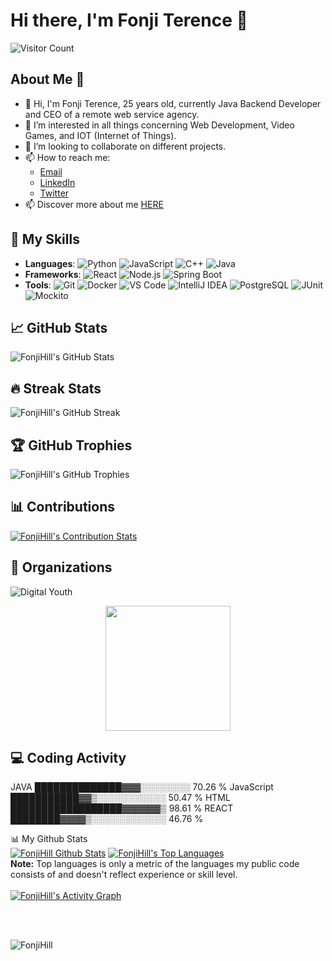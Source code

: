 # Hi there, I'm Fonji Terence 👋

![Visitor Count](https://komarev.com/ghpvc/?username=FonjiHill&color=blue)

## About Me 🚀
- 👋 Hi, I'm Fonji Terence, 25 years old, currently Java Backend Developer and CEO of a remote web service agency.
- 👀 I’m interested in all things concerning Web Development, Video Games, and IOT (Internet of Things).
- 💞️ I’m looking to collaborate on different projects.
- 📫 How to reach me: 
  - [Email](mailto:terencehilln@gmail.com)
  - [LinkedIn](https://www.linkedin.com/in/terence-hill-nzidjouo-fonji-12817b1a5/)
  - [Twitter](https://twitter.com/FonjiHill)
- 📫 Discover more about me <a href="https://fonjiterence.netlify.app/" target="_blank">HERE</a>

## 🚀 My Skills
- **Languages**: ![Python](https://img.shields.io/badge/-Python-000?&logo=Python) ![JavaScript](https://img.shields.io/badge/-JavaScript-000?&logo=JavaScript) ![C++](https://img.shields.io/badge/-C++-000?&logo=C++) ![Java](https://img.shields.io/badge/-Java-000?&logo=Java)
- **Frameworks**: ![React](https://img.shields.io/badge/-React-000?&logo=React) ![Node.js](https://img.shields.io/badge/-Node.js-000?&logo=Node.js) ![Spring Boot](https://img.shields.io/badge/-Spring%20Boot-000?&logo=SpringBoot)
- **Tools**: ![Git](https://img.shields.io/badge/-Git-000?&logo=Git) ![Docker](https://img.shields.io/badge/-Docker-000?&logo=Docker) ![VS Code](https://img.shields.io/badge/-VS%20Code-000?&logo=Visual%20Studio%20Code) ![IntelliJ IDEA](https://img.shields.io/badge/-IntelliJ%20IDEA-000?&logo=IntelliJ%20IDEA) ![PostgreSQL](https://img.shields.io/badge/-PostgreSQL-000?&logo=PostgreSQL) ![JUnit](https://img.shields.io/badge/-JUnit-000?&logo=JUnit5) ![Mockito](https://img.shields.io/badge/-Mockito-000?&logo=Mockito)

## 📈 GitHub Stats
![FonjiHill's GitHub Stats](https://github-readme-stats.vercel.app/api?username=FonjiHill&show_icons=true&count_private=true&theme=react&hide_border=true&bg_color=0D1117)

## 🔥 Streak Stats
![FonjiHill's GitHub Streak](https://github-readme-streak-stats.herokuapp.com/?user=FonjiHill&theme=black-ice&hide_border=true&stroke=0000&background=060A0CD0)

## 🏆 GitHub Trophies
![FonjiHill's GitHub Trophies](https://github-profile-trophy.vercel.app/?username=FonjiHill&theme=radical)

## 📊 Contributions
[![FonjiHill's Contribution Stats](https://github-contribution-stats.vercel.app/api/?username=FonjiHill)](https://github.com/LordDashMe/github-contribution-stats/)

## 🏢 Organizations
![Digital Youth](https://img.shields.io/badge/-Digital%20Youth-000?&logo=DigitalYouth)

<p align="center">
  <img src="https://media.giphy.com/media/dzaUX7CAG0Ihi/giphy.gif" width="200">
</p>

## 💻 Coding Activity
<!--START_SECTION:waka-->

JAVA          ██████████████▓▓▓░░░░░░░░   70.26 %
JavaScript    ███████████▓▓▒░░░░░░░░░░░   50.47 %
HTML          ██████████████████▓▓▓▓▓▓▒   98.61 %
REACT         ████████▓▓▓▓▒░░░░░░░░░░░░   46.76 %
<!--END_SECTION:waka-->

📊 My Github Stats
  <br/>
  <a href="https://github.com/FonjiHill/github-readme-stats"><img alt="FonjiHill Github Stats" src="https://github-readme-stats.vercel.app/api?username=FonjiHill&show_icons=true&count_private=true&theme=react&hide_border=true&bg_color=0D1117" /></a>
  <a href="https://github.com/FonjiHill/github-readme-stats"><img alt="FonjiHill's Top Languages" src="https://github-readme-stats.vercel.app/api/top-langs/?username=FonjiHill&langs_count=8&count_private=true&layout=compact&theme=react&hide_border=true&bg_color=0D1117" /></a>
  <br/>
  <b>Note:</b> Top languages is only a metric of the languages my public code consists of and doesn't reflect experience or skill level.
<br/>
<br/>
<a href="https://github.com/FonjiHill/github-readme-activity-graph"><img alt="FonjiHill's Activity Graph" src="https://activity-graph.herokuapp.com/graph?username=FonjiHill&bg_color=0D1117&color=5BCDEC&line=5BCDEC&point=FFFFFF&hide_border=true" /></a>

<br/>
<br/>
<p align="left"> 
  <img src="https://komarev.com/ghpvc/?username=FonjiHill&label=Profile%20views&color=0e75b6&style=flat" alt="FonjiHill" />
</p>
